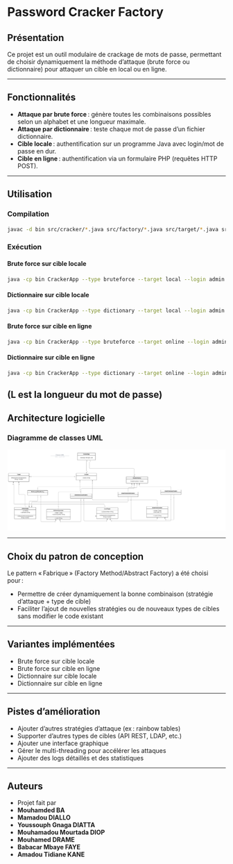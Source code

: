 # Password Cracker Factory

## Présentation

Ce projet est un outil modulaire de crackage de mots de passe, permettant de choisir dynamiquement la méthode d’attaque (brute force ou dictionnaire) pour attaquer un cible en local ou en ligne.  


---

## Fonctionnalités

- **Attaque par brute force** : génère toutes les combinaisons possibles selon un alphabet et une longueur maximale.
- **Attaque par dictionnaire** : teste chaque mot de passe d’un fichier dictionnaire.
- **Cible locale** : authentification sur un programme Java avec login/mot de passe en dur.
- **Cible en ligne** : authentification via un formulaire PHP (requêtes HTTP POST).

---

## Utilisation

### Compilation

```sh
javac -d bin src/cracker/*.java src/factory/*.java src/target/*.java src/CrackerApp.java
```

### Exécution

#### Brute force sur cible locale
```sh
java -cp bin CrackerApp --type bruteforce --target local --login admin --max L --alphabet azerty1234
```

#### Dictionnaire sur cible locale
```sh
java -cp bin CrackerApp --type dictionary --target local --login admin --dict dictionary.txt
```

#### Brute force sur cible en ligne
```sh
java -cp bin CrackerApp --type bruteforce --target online --login admin --max L --alphabet azerty1234 --url http://localhost/php_target/index.php
```

#### Dictionnaire sur cible en ligne
```sh
java -cp bin CrackerApp --type dictionary --target online --login admin --dict dictionary.txt --url http://localhost/php_target/index.php
```
(L est la longueur du mot de passe)
---

## Architecture logicielle

### Diagramme de classes UML

![Classe UML.png](https://github.com/fmbaye09/Password-Cracker-Factory/blob/8b0f45bc659606a2ef3328070e547527dc40f59b/Classe%20UML.png "Diagramme de classe")


---

## Choix du patron de conception

Le pattern « Fabrique » (Factory Method/Abstract Factory) a été choisi pour :
- Permettre de créer dynamiquement la bonne combinaison (stratégie d’attaque + type de cible)
- Faciliter l’ajout de nouvelles stratégies ou de nouveaux types de cibles sans modifier le code existant

---

## Variantes implémentées

- Brute force sur cible locale
- Brute force sur cible en ligne
- Dictionnaire sur cible locale
- Dictionnaire sur cible en ligne

---

## Pistes d’amélioration

- Ajouter d’autres stratégies d’attaque (ex : rainbow tables)
- Supporter d’autres types de cibles (API REST, LDAP, etc.)
- Ajouter une interface graphique
- Gérer le multi-threading pour accélérer les attaques
- Ajouter des logs détaillés et des statistiques

---

## Auteurs

- Projet fait par 
- **Mouhamded BA** 
- **Mamadou DIALLO**
- **Youssouph Gnaga DIATTA**  
- **Mouhamadou Mourtada DIOP**
- **Mouhamed DRAME**  
- **Babacar Mbaye FAYE**
- **Amadou Tidiane KANE**  

 
